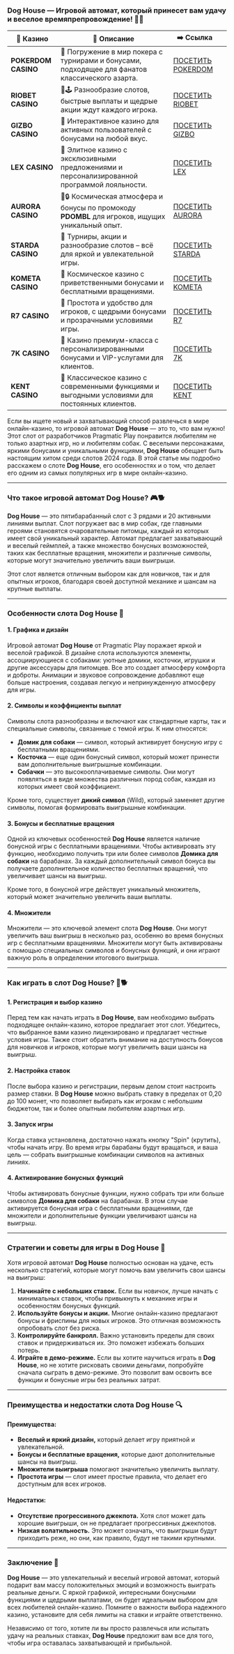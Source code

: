### Dog House — Игровой автомат, который принесет вам удачу и веселое времяпрепровождение! 🎰🐾
| 🎰 Казино           | 📜 Описание                                                                                       | ➡️ Ссылка                                                                                          |   |
| ------------------- | ------------------------------------------------------------------------------------------------- | -------------------------------------------------------------------------------------------------- | - |
| **POKERDOM CASINO** | 🎲 Погружение в мир покера с турнирами и бонусами, подходящее для фанатов классического азарта.   | [ПОСЕТИТЬ POKERDOM](https://brandplay.link/FwVc4f)                                                 |   |
| **RIOBET CASINO**   | 🌟🕹️ Разнообразие слотов, быстрые выплаты и щедрые акции ждут каждого игрока.                    | [ПОСЕТИТЬ RIOBET](https://brandplay.link/TnjsxFvH)                                                 |   |
| **GIZBO CASINO**    | 🚀 Интерактивное казино для активных пользователей с бонусами на любой вкус.                      | [ПОСЕТИТЬ GIZBO](https://brandplay.link/rvzLrVLp)                                                  |   |
| **LEX CASINO**      | 🎰 Элитное казино с эксклюзивными предложениями и персонализированной программой лояльности.      | [ПОСЕТИТЬ LEX](https://brandplay.link/VMqNXPFs)                                                    |   |
| **AURORA CASINO**   | 🌌🔒 Космическая атмосфера и бонусы по промокоду **PDOMBL** для игроков, ищущих уникальный опыт. | [ПОСЕТИТЬ AURORA](https://10trafic-stat2.com/click/668546556bcc6313411604bc/6766/13031/subaccount) |   |
| **STARDA CASINO**   | 🌠 Турниры, акции и разнообразие слотов – всё для яркой и увлекательной игры.                     | [ПОСЕТИТЬ STARDA](https://brandplay.link/HDcDrxLk)                                                 |   |
| **KOMETA CASINO**   | 💫 Космическое казино с приветственными бонусами и бесплатными вращениями.                        | [ПОСЕТИТЬ KOMETA](https://brandplay.link/jHzFFYGv)                                                 |   |
| **R7 CASINO**       | 🎯 Простота и удобство для игроков, с щедрыми бонусами и прозрачными условиями игры.              | [ПОСЕТИТЬ R7](https://brandplay.link/dByFXP7h)                                                     |   |
| **7K CASINO**       | 💎 Казино премиум-класса с персонализированными бонусами и VIP-услугами для клиентов.             | [ПОСЕТИТЬ 7K](https://brandplay.link/dd46bNgD)                                                     |   |
| **KENT CASINO**     | 🎲 Классическое казино с современными функциями и выгодными условиями для постоянных клиентов.    | [ПОСЕТИТЬ KENT](https://brandplay.link/XRH1g6Vb)                                                   

Если вы ищете новый и захватывающий способ развлечься в мире онлайн-казино, то игровой автомат **Dog House** — это то, что вам нужно! Этот слот от разработчиков Pragmatic Play понравится любителям не только азартных игр, но и любителям собак. С веселыми персонажами, яркими бонусами и уникальными функциями, **Dog House** обещает быть настоящим хитом среди слотов 2024 года. В этой статье мы подробно расскажем о слоте **Dog House**, его особенностях и о том, что делает его одним из самых популярных игр в мире онлайн-казино.

***

### Что такое игровой автомат Dog House? 🎮🐕

**Dog House** — это пятибарабанный слот с 3 рядами и 20 активными линиями выплат. Слот погружает вас в мир собак, где главными героями становятся очаровательные питомцы, каждый из которых имеет свой уникальный характер. Автомат предлагает захватывающий и веселый геймплей, а также множество бонусных возможностей, таких как бесплатные вращения, множители и различные символы, которые могут значительно увеличить ваши выигрыши.

Этот слот является отличным выбором как для новичков, так и для опытных игроков, благодаря своей доступной механике и шансам на крупные выплаты.

***

### Особенности слота Dog House 🐾

#### 1. **Графика и дизайн**

Игровой автомат **Dog House** от Pragmatic Play поражает яркой и веселой графикой. В дизайне слота используются элементы, ассоциирующиеся с собаками: уютные домики, косточки, игрушки и другие аксессуары для питомцев. Все это создает атмосферу комфорта и доброты. Анимации и звуковое сопровождение добавляют еще больше настроения, создавая легкую и непринужденную атмосферу для игры.

#### 2. **Символы и коэффициенты выплат**

Символы слота разнообразны и включают как стандартные карты, так и специальные символы, связанные с темой игры. К ним относятся:

* **Домик для собаки** — символ, который активирует бонусную игру с бесплатными вращениями.
* **Косточка** — еще один бонусный символ, который может принести вам дополнительные выигрышные комбинации.
* **Собачки** — это высокооплачиваемые символы. Они могут появляться в виде множества различных пород собак, каждая из которых имеет свой коэффициент.

Кроме того, существует **дикий символ** (Wild), который заменяет другие символы, помогая формировать выигрышные комбинации.

#### 3. **Бонусы и бесплатные вращения**

Одной из ключевых особенностей **Dog House** является наличие бонусной игры с бесплатными вращениями. Чтобы активировать эту функцию, необходимо получить три или более символов **Домика для собаки** на барабанах. За каждый дополнительный символ бонуса вы получаете дополнительное количество бесплатных вращений, что увеличивает шансы на выигрыш.

Кроме того, в бонусной игре действует уникальный множитель, который может значительно увеличить ваши выплаты.

#### 4. **Множители**

Множители — это ключевой элемент слота **Dog House**. Они могут увеличить ваш выигрыш в несколько раз, особенно во время бонусных игр с бесплатными вращениями. Множители могут быть активированы с помощью специальных символов и бонусных функций, и они играют важную роль в определении итогового выигрыша.

***

### Как играть в слот Dog House? 🎰🐕

#### 1. **Регистрация и выбор казино**

Перед тем как начать играть в **Dog House**, вам необходимо выбрать подходящее онлайн-казино, которое предлагает этот слот. Убедитесь, что выбранное вами казино лицензировано и предлагает честные условия игры. Также стоит обратить внимание на доступность бонусов для новичков и игроков, которые могут увеличить ваши шансы на выигрыш.

#### 2. **Настройка ставок**

После выбора казино и регистрации, первым делом стоит настроить размер ставки. В **Dog House** можно выбрать ставку в пределах от 0,20 до 100 монет, что позволяет выбирать как игрокам с небольшим бюджетом, так и более опытным любителям азартных игр.

#### 3. **Запуск игры**

Когда ставка установлена, достаточно нажать кнопку "Spin" (крутить), чтобы начать игру. Во время игры барабаны будут вращаться, и ваша цель — собрать выигрышные комбинации символов на активных линиях.

#### 4. **Активирование бонусных функций**

Чтобы активировать бонусные функции, нужно собрать три или больше символов **Домика для собаки** на барабанах. В этом случае активируется бонусная игра с бесплатными вращениями, где множители и дополнительные функции увеличивают шансы на выигрыш.

***

### Стратегии и советы для игры в Dog House 🎯

Хотя игровой автомат **Dog House** полностью основан на удаче, есть несколько стратегий, которые могут помочь вам увеличить свои шансы на выигрыш:

1. **Начинайте с небольших ставок.** Если вы новичок, лучше начать с минимальных ставок, чтобы привыкнуть к механике игры и особенностям бонусных функций.
2. **Используйте бонусы и акции.** Многие онлайн-казино предлагают бонусы и фриспины для новых игроков. Это отличная возможность опробовать слот без риска.
3. **Контролируйте банкролл.** Важно установить пределы для своих ставок и придерживаться их. Это поможет избежать больших потерь.
4. **Играйте в демо-режиме.** Если вы хотите научиться играть в **Dog House**, но не хотите рисковать своими деньгами, попробуйте сначала сыграть в демо-режиме. Это позволит вам освоить все функции и бонусные игры без реальных затрат.

***

### Преимущества и недостатки слота Dog House 🔍

#### Преимущества:

* **Веселый и яркий дизайн,** который делает игру приятной и увлекательной.
* **Бонусы и бесплатные вращения,** которые дают дополнительные шансы на выигрыш.
* **Множители выигрыша** помогают значительно увеличить выплату.
* **Простота игры** — слот имеет простые правила, что делает его доступным для всех игроков.

#### Недостатки:

* **Отсутствие прогрессивного джекпота.** Хотя слот может дать хорошие выигрыши, он не предлагает прогрессивных джекпотов.
* **Низкая волатильность.** Это может означать, что выигрыши будут приходить реже, но они, как правило, будут не такими крупными.

***

### Заключение 🎉

**Dog House** — это увлекательный и веселый игровой автомат, который подарит вам массу положительных эмоций и возможность выиграть реальные деньги. С яркой графикой, интересными бонусными функциями и щедрыми выплатами, он будет идеальным выбором для всех любителей онлайн-казино. Помните о важности выбора надежного казино, установите для себя лимиты на ставки и играйте ответственно.

Независимо от того, хотите ли вы просто развлечься или испытать удачу на реальных ставках, **Dog House** предложит вам все для того, чтобы игра оставалась захватывающей и прибыльной.
